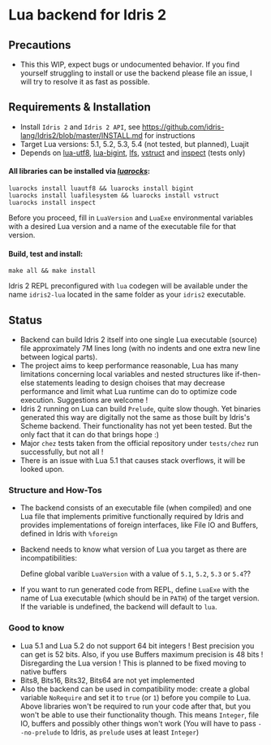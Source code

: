 # Lua backend for Idris 2

## Precautions
- This this WIP, expect bugs or undocumented behavior. If you find yourself struggling to install or use the backend
  please file an issue, I will try to resolve it as fast as possible.

## Requirements & Installation
- Install `Idris 2` and `Idris 2 API`, see https://github.com/idris-lang/Idris2/blob/master/INSTALL.md for instructions
- Target Lua versions: 5.1, 5.2, 5.3, 5.4 (not tested, but planned), Luajit
- Depends on [lua-utf8](https://github.com/starwing/luautf8.git), [lua-bigint](https://github.com/JorjBauer/lua-bigint.git),
  [lfs](https://keplerproject.github.io/luafilesystem/manual.html), [vstruct](https://github.com/ToxicFrog/vstruct) and
  [inspect](https://github.com/kikito/inspect.lua) (tests only)

  
  
#### All libraries can be installed via [*luarocks*](https://luarocks.org):
  
  ```
  luarocks install luautf8 && luarocks install bigint
  luarocks install luafilesystem && luarocks install vstruct
  luarocks install inspect
  ```
  
  Before you proceed, fill in `LuaVersion` and `LuaExe` environmental variables with a desired Lua version and a name of the executable file for that version.
  
#### Build, test and install:
  
  `make all && make install`
  
  Idris 2 REPL preconfigured with `lua` codegen will be available under the name `idris2-lua` located in the same folder as your `idris2` executable.
  
## Status
 - Backend can build Idris 2 itself into one single Lua executable (source) 
   file approximately 7M lines long 
   (with no indents and one extra new line between logical parts).
 - The project aims to keep performance reasonable, Lua has many limitations concerning
   local variables and nested structures like if-then-else statements
   leading to design choises that may decrease performance and limit what Lua runtime can do to optimize code execution.
   Suggestions are welcome !
 - Idris 2 running on Lua can build `Prelude`, quite slow though. Yet binaries generated this way are digitally not the same as those built by Idris's Scheme backend.
   Their functionality has not yet been tested. But the only fact that it can do that brings hope :)
 - Major `chez` tests taken from the official repository under `tests/chez` run successfully, but not all !
 - There is an issue with Lua 5.1 that causes stack overflows, it will be looked upon.

### Structure and How-Tos
 - The backend consists of an executable file (when compiled) and one Lua file that implements primitive functionally required by Idris
   and provides implementations of foreign interfaces, like File IO and Buffers, defined in Idris with `%foreign`
 - Backend needs to know what version of Lua you target as there are incompatibilities:

   Define global varible `LuaVersion` with a value of `5.1`, `5.2`, `5.3` or `5.4`??
 - If you want to run generated code from REPL, define `LuaExe` with the name of Lua executable (which should be in `PATH`) of the target version.
   If the variable is undefined, the backend will default to `lua`.


### Good to know
 - Lua 5.1 and Lua 5.2 do not support 64 bit integers !
   Best precision you can get is 52 bits.
   Also, if you use Buffers maximum precision is 48 bits !
   Disregarding the Lua version ! This is planned to be fixed moving to native buffers
 - Bits8, Bits16, Bits32, Bits64 are not yet implemented
 - Also the backend can be used in compatibility mode: create a global variable `NoRequire` and set it to `true` (or `1`) before you compile to Lua.
   Above libraries won't be required to run your code after that, but you won't be able to use their functionality though.
   This means `Integer`, file IO, buffers and possibly other things won't work (You will have to pass `--no-prelude` to Idris,
   as `prelude` uses at least `Integer`)
